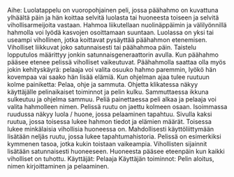 Aihe: Luolatappelu on vuoropohjainen peli, jossa päähahmo on kuvattuna ylhäältä päin ja hän koittaa selvitä luolasta tai huoneesta toiseen ja selvitä vihollisarmeijoita vastaan. Hahmoa liikutellaan nuolinäppäimin ja välilyönnillä hahmolla voi lyödä kasvojen osoittamaan suuntaan. Luolassa on yksi tai useampi vihollinen, jotka koittavat pysäyttää päähahmon etenemisen. Viholliset liikkuvat joko satunnaisesti tai päähahmoa päin. Taistelu lopputulos määrittyy jonkin satunnaisgeneraattorin avulla. Kun päähahmo pääsee etenee pelissä viholliset vaikeutuvat. Päähahmolla saattaa olla myös jokin kehityskäyrä: pelaaja voi valita osuuko hahmo paremmin, lyökö hän kovempaa vai saako hän lisää elämiä.
Kun ohjelman ajaa tulee ruutuun kolme painiketta: Pelaa, ohje ja sammuta. Ohjetta klikatessa näkyy käyttäjälle pelinaikaiset toiminnot ja pelin kulku. Sammuttaessa ikkuna sulkeutuu ja ohjelma sammuu. Peliä painettaessa peli alkaa ja pelaaja voi valita hahmolleen nimen. Pelissä ruutu on jaettu kolmeen osaan. Isoimmassa ruudussa näkyy luola / huone, jossa pelaaminen tapahtuu. Sivulla kaksi ruutua, jossa toisessa lukee hahmon tiedot ja elämien määrät. Toisessa lukee minkälaisia vihollisia huoneessa on. Mahdollisesti käyttöliittymään lisätään neljäs ruutu, jossa lukee tapahtumahistoria.
Pelissä on esimerkiksi kymmenen tasoa, jotka kukin toistaan vaikeampia. Vihollisten sijainnit lisätään satunnaisesti huoneeseen. Huoneesta pääsee eteenpäin kun kaikki viholliset on tuhottu.
Käyttäjät: Pelaaja
Käyttäjän toiminnot: Pelin aloitus, nimen kirjoittaminen ja pelaaminen.
